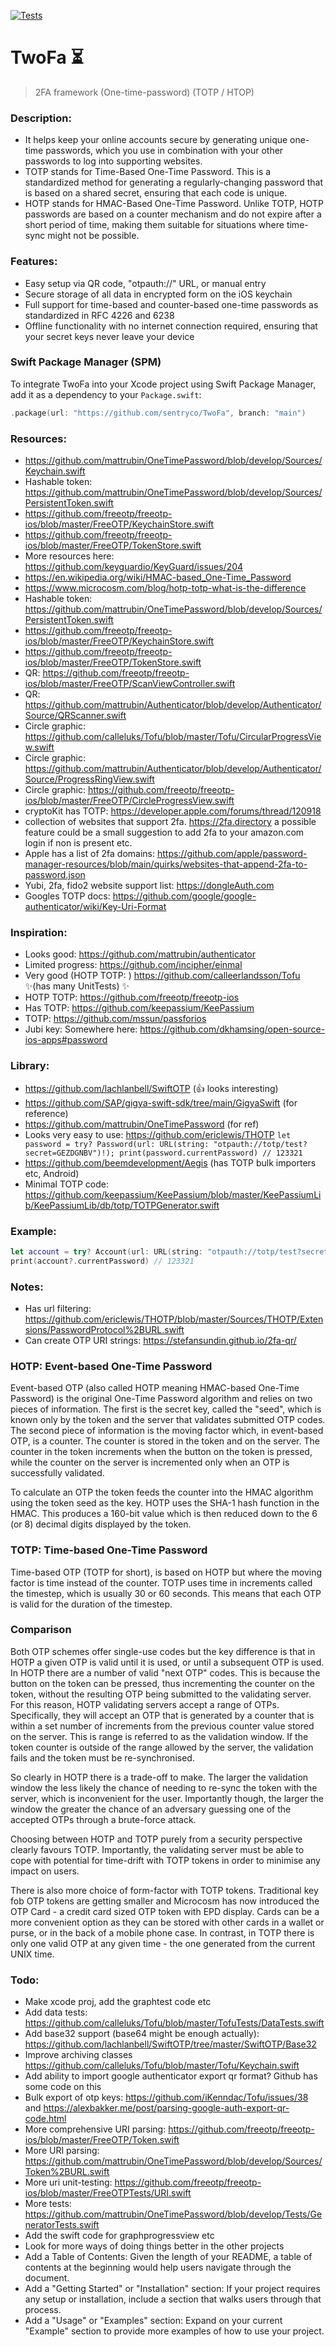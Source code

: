 [![Tests](https://github.com/sentryco/TwoFa/actions/workflows/Tests.yml/badge.svg)](https://github.com/sentryco/TwoFa/actions/workflows/Tests.yml)

# TwoFa ⏳

> 2FA framework (One-time-password) (TOTP / HTOP)

### Description:
- It helps keep your online accounts secure by generating unique one-time passwords, which you use in combination with your other passwords to log into supporting websites.
- TOTP stands for Time-Based One-Time Password. This is a standardized method for generating a regularly-changing password that is based on a shared secret, ensuring that each code is unique.
- HOTP stands for HMAC-Based One-Time Password. Unlike TOTP, HOTP passwords are based on a counter mechanism and do not expire after a short period of time, making them suitable for situations where time-sync might not be possible.

### Features:
- Easy setup via QR code, "otpauth://" URL, or manual entry
- Secure storage of all data in encrypted form on the iOS keychain
- Full support for time-based and counter-based one-time passwords as standardized in RFC 4226 and 6238
- Offline functionality with no internet connection required, ensuring that your secret keys never leave your device

### Swift Package Manager (SPM)

To integrate TwoFa into your Xcode project using Swift Package Manager, add it as a dependency to your `Package.swift`:

```swift
.package(url: "https://github.com/sentryco/TwoFa", branch: "main")
```

### Resources:
- https://github.com/mattrubin/OneTimePassword/blob/develop/Sources/Keychain.swift
- Hashable token: https://github.com/mattrubin/OneTimePassword/blob/develop/Sources/PersistentToken.swift
- https://github.com/freeotp/freeotp-ios/blob/master/FreeOTP/KeychainStore.swift
- https://github.com/freeotp/freeotp-ios/blob/master/FreeOTP/TokenStore.swift
- More resources here: https://github.com/keyguardio/KeyGuard/issues/204
- https://en.wikipedia.org/wiki/HMAC-based_One-Time_Password
- https://www.microcosm.com/blog/hotp-totp-what-is-the-difference
- Hashable token: https://github.com/mattrubin/OneTimePassword/blob/develop/Sources/PersistentToken.swift
- https://github.com/freeotp/freeotp-ios/blob/master/FreeOTP/KeychainStore.swift
- https://github.com/freeotp/freeotp-ios/blob/master/FreeOTP/TokenStore.swift
- QR: https://github.com/freeotp/freeotp-ios/blob/master/FreeOTP/ScanViewController.swift
- QR: https://github.com/mattrubin/Authenticator/blob/develop/Authenticator/Source/QRScanner.swift
- Circle graphic: https://github.com/calleluks/Tofu/blob/master/Tofu/CircularProgressView.swift
- Circle graphic: https://github.com/mattrubin/Authenticator/blob/develop/Authenticator/Source/ProgressRingView.swift
- Circle graphic: https://github.com/freeotp/freeotp-ios/blob/master/FreeOTP/CircleProgressView.swift
- cryptoKit has TOTP: https://developer.apple.com/forums/thread/120918
- collection of websites that support 2fa. https://2fa.directory a possible feature could be a small suggestion to add 2fa to your amazon.com login if non is present etc.
- Apple has a list of 2fa domains: https://github.com/apple/password-manager-resources/blob/main/quirks/websites-that-append-2fa-to-password.json
- Yubi, 2fa, fido2 website support list: https://dongleAuth.com
- Googles TOTP docs: https://github.com/google/google-authenticator/wiki/Key-Uri-Format

### Inspiration:
- Looks good: https://github.com/mattrubin/authenticator
- Limited progress: https://github.com/incipher/einmal
- Very good (HOTP TOTP: ) https://github.com/calleerlandsson/Tofu ✨(has many UnitTests) ✨
- HOTP TOTP: https://github.com/freeotp/freeotp-ios
- Has TOTP: https://github.com/keepassium/KeePassium
- TOTP: https://github.com/mssun/passforios
- Jubi key: Somewhere here: https://github.com/dkhamsing/open-source-ios-apps#password

### Library:
- https://github.com/lachlanbell/SwiftOTP (👍 looks interesting)
- https://github.com/SAP/gigya-swift-sdk/tree/main/GigyaSwift (for reference)
- https://github.com/mattrubin/OneTimePassword (for ref)
- Looks very easy to use: https://github.com/ericlewis/THOTP `let password = try? Password(url: URL(string: "otpauth://totp/test?secret=GEZDGNBV")!); print(password.currentPassword) // 123321`
- https://github.com/beemdevelopment/Aegis (has TOTP bulk importers etc, Android)
- Minimal TOTP code: https://github.com/keepassium/KeePassium/blob/master/KeePassiumLib/KeePassiumLib/db/totp/TOTPGenerator.swift

### Example:
```swift
let account = try? Account(url: URL(string: "otpauth://totp/test?secret=GEZDGNBV")!)
print(account?.currentPassword) // 123321
```
### Notes:
- Has url filtering: https://github.com/ericlewis/THOTP/blob/master/Sources/THOTP/Extensions/PasswordProtocol%2BURL.swift
- Can create OTP URI strings: https://stefansundin.github.io/2fa-qr/

### HOTP: Event-based One-Time Password
Event-based OTP (also called HOTP meaning HMAC-based One-Time Password) is the original One-Time Password algorithm and relies on two pieces of information. The first is the secret key, called the "seed", which is known only by the token and the server that validates submitted OTP codes. The second piece of information is the moving factor which, in event-based OTP, is a counter. The counter is stored in the token and on the server. The counter in the token increments when the button on the token is pressed, while the counter on the server is incremented only when an OTP is successfully validated.

To calculate an OTP the token feeds the counter into the HMAC algorithm using the token seed as the key. HOTP uses the SHA-1 hash function in the HMAC. This produces a 160-bit value which is then reduced down to the 6 (or 8) decimal digits displayed by the token.

### TOTP: Time-based One-Time Password
Time-based OTP (TOTP for short), is based on HOTP but where the moving factor is time instead of the counter. TOTP uses time in increments called the timestep, which is usually 30 or 60 seconds. This means that each OTP is valid for the duration of the timestep.

### Comparison
Both OTP schemes offer single-use codes but the key difference is that in HOTP a given OTP is valid until it is used, or until a subsequent OTP is used. In HOTP there are a number of valid "next OTP" codes. This is because the button on the token can be pressed, thus incrementing the counter on the token, without the resulting OTP being submitted to the validating server. For this reason, HOTP validating servers accept a range of OTPs. Specifically, they will accept an OTP that is generated by a counter that is within a set number of increments from the previous counter value stored on the server. This is range is referred to as the validation window. If the token counter is outside of the range allowed by the server, the validation fails and the token must be re-synchronised.

So clearly in HOTP there is a trade-off to make. The larger the validation window the less likely the chance of needing to re-sync the token with the server, which is inconvenient for the user. Importantly though, the larger the window the greater the chance of an adversary guessing one of the accepted OTPs through a brute-force attack.

Choosing between HOTP and TOTP purely from a security perspective clearly favours TOTP. Importantly, the validating server must be able to cope with potential for time-drift with TOTP tokens in order to minimise any impact on users.

There is also more choice of form-factor with TOTP tokens. Traditional key fob OTP tokens are getting smaller and Microcosm has now introduced the OTP Card - a credit card sized OTP token with EPD display. Cards can be a more convenient option as they can be stored with other cards in a wallet or purse, or in the back of a mobile phone case.
In contrast, in TOTP there is only one valid OTP at any given time - the one generated from the current UNIX time.

### Todo:
- Make xcode proj, add the graphtest code etc
- Add data tests: https://github.com/calleluks/Tofu/blob/master/TofuTests/DataTests.swift
- Add base32 support (base64 might be enough actually): https://github.com/lachlanbell/SwiftOTP/tree/master/SwiftOTP/Base32
- Improve archiving classes https://github.com/calleluks/Tofu/blob/master/Tofu/Keychain.swift
- Add ability to import google authenticator export qr format? Github has some code on this
- Bulk export of otp keys: https://github.com/iKenndac/Tofu/issues/38 and https://alexbakker.me/post/parsing-google-auth-export-qr-code.html
- More comprehensive URI parsing: https://github.com/freeotp/freeotp-ios/blob/master/FreeOTP/Token.swift
- More URI parsing: https://github.com/mattrubin/OneTimePassword/blob/develop/Sources/Token%2BURL.swift
- More uri unit-testing: https://github.com/freeotp/freeotp-ios/blob/master/FreeOTPTests/URI.swift
- More tests: https://github.com/mattrubin/OneTimePassword/blob/develop/Tests/GeneratorTests.swift
- Add the swift code for graphprogressview etc
- Look for more ways of doing things better in the other projects
- Add a Table of Contents: Given the length of your README, a table of contents at the beginning would help users navigate through the document.
- Add a "Getting Started" or "Installation" section: If your project requires any setup or installation, include a section that walks users through that process.
- Add a "Usage" or "Examples" section: Expand on your current "Example" section to provide more examples of how to use your project.
